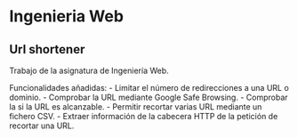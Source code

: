 # Ingenieria Web

## Url shortener
Trabajo de la asignatura de Ingeniería Web.

Funcionalidades añadidas:
    - Limitar el número de redirecciones a una URL o dominio.
    - Comprobar la URL mediante Google Safe Browsing.
    - Comprobar la si la URL es alcanzable.
    - Permitir recortar varias URL mediante un fichero CSV.
    - Extraer información de la cabecera HTTP de la petición de recortar una URL.

